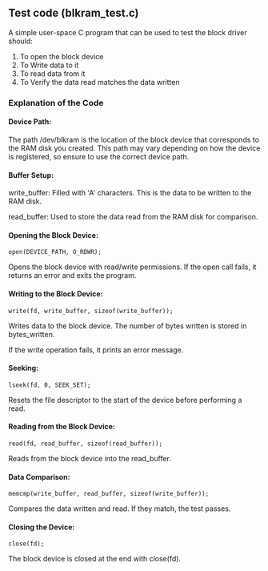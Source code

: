 ## Test code (blkram_test.c)

A simple user-space C program that can be used to test the block
driver should:

1.	To open the block device
2.	To Write data to it
3.	To read data from it
4.	To Verify the data read matches the data written

### Explanation of the Code

#### Device Path:

The path /dev/blkram is the location of the block device that
corresponds to the RAM disk you created. This path may vary
depending on how the device is registered, so ensure to use
the correct device path.

#### Buffer Setup:

write_buffer: Filled with 'A' characters. This is the data to
be written to the RAM disk.

read_buffer: Used to store the data read from the RAM
disk for comparison.

#### Opening the Block Device:

	open(DEVICE_PATH, O_RDWR);

Opens the block device with read/write permissions. If the
open call fails, it returns an error and exits the program.

#### Writing to the Block Device:

	write(fd, write_buffer, sizeof(write_buffer));

Writes data to the block device. The number of bytes written is
stored in bytes_written.

If the write operation fails, it prints an error message.

#### Seeking:

	lseek(fd, 0, SEEK_SET);

Resets the file descriptor to the start of the device before
performing a read.

#### Reading from the Block Device:

	read(fd, read_buffer, sizeof(read_buffer));

Reads from the block device into the read_buffer.

#### Data Comparison:

	memcmp(write_buffer, read_buffer, sizeof(write_buffer));

Compares the data written and read. If they match, the test
passes.

#### Closing the Device:

	close(fd);

The block device is closed at the end with close(fd).
